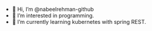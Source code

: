 - 👋 Hi, I’m @nabeelrehman-github
- 👀 I’m interested in programming.
- 🌱 I’m currently learning kubernetes with spring REST.


<!---
nabeelrehman-github/nabeelrehman-github is a ✨ special ✨ repository because its `README.md` (this file) appears on your GitHub profile.
You can click the Preview link to take a look at your changes.
--->
